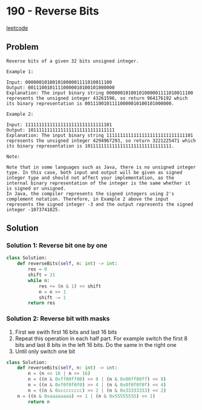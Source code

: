 # 190 - Reverse Bits

[leetcode](https://leetcode.com/problems/reverse-bits/)

## Problem

    Reverse bits of a given 32 bits unsigned integer.
    
    Example 1:
    
    Input: 00000010100101000001111010011100
    Output: 00111001011110000010100101000000
    Explanation: The input binary string 00000010100101000001111010011100 represents the unsigned integer 43261596, so return 964176192 which its binary representation is 00111001011110000010100101000000.
    
    Example 2:
    
    Input: 11111111111111111111111111111101
    Output: 10111111111111111111111111111111
    Explanation: The input binary string 11111111111111111111111111111101 represents the unsigned integer 4294967293, so return 3221225471 which its binary representation is 10111111111111111111111111111111.
     
    Note:
    
    Note that in some languages such as Java, there is no unsigned integer type. In this case, both input and output will be given as signed integer type and should not affect your implementation, as the internal binary representation of the integer is the same whether it is signed or unsigned.
    In Java, the compiler represents the signed integers using 2's complement notation. Therefore, in Example 2 above the input represents the signed integer -3 and the output represents the signed integer -1073741825.

## Solution

### Solution 1: Reverse bit one by one

```python
class Solution:
    def reverseBits(self, n: int) -> int:
        res = 0
        shift = 31
        while n:
            res += (n & 1) << shift
            n = n >> 1
            shift -= 1
        return res
```

### Solution 2: Reverse bit with masks

1.  First we swith first 16 bits and last 16 bits
2.  Repeat this operation in each half part. For example switch the first 8 bits and last 8 bits in the left 16 bits. Do the same in the right one
3.  Until only switch one bit

```python
class Solution:
    def reverseBits(self, n: int) -> int:
        n = (n << 16 | n >> 16)
        n = ((n & 0xff00ff00) >> 8 | (n & 0x00ff00ff) << 8)
        n = ((n & 0xf0f0f0f0) >> 4 | (n & 0x0f0f0f0f) << 4)
        n = ((n & 0xcccccccc) >> 2 | (n & 0x33333333) << 2)
    n = ((n & 0xaaaaaaaa) >> 1 | (n & 0x55555555) << 1)
        return n
```

